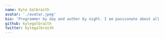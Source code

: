 ```yaml
---
name: Kyle Galbraith
avatar: './avatar.jpeg'
bio: 'Programmer by day and author by night. I am passionate about all things development related, but especially Amazon Web Services. I recently created a course about learning AWS by using it.'
github: kylegalbraith
twitter: kylegalbraith
---
```

